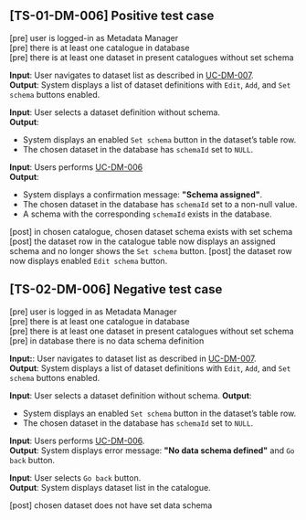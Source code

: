 [TS-01-DM-006] Positive test case
---
[pre] user is logged-in as Metadata Manager<br>
[pre] there is at least one catalogue in database<br>
[pre] there is at least one dataset in present catalogues without set schema<br>

**Input**: User navigates to dataset list as described in [UC-DM-007](../../use_cases/01_Data_managment/UC-DM-007.md).<br>
**Output**: System displays a list of dataset definitions with `Edit`, `Add`, and `Set schema` buttons enabled.

**Input**: User selects a dataset definition without schema.<br>
**Output**: 
- System displays an enabled `Set schema` button in the dataset’s table row.
- The chosen dataset in the database has `schemaId` set to `NULL`.

**Input**: Users performs [UC-DM-006](../../use_cases/01_Data_managment/UC-DM-006.md)<br>
**Output**: 
- System displays a confirmation message: **"Schema assigned"**.
- The chosen dataset in the database has `schemaId` set to a non-null value.
- A schema with the corresponding `schemaId` exists in the database.

[post] in chosen catalogue, chosen dataset schema exists with set schema<br>
[post] the dataset row in the catalogue table now displays an assigned schema and no longer shows the `Set schema` button.
[post] the dataset row now displays enabled `Edit schema` button.


[TS-02-DM-006] Negative test case
---
[pre] user is logged in as Metadata Manager<br>
[pre] there is at least one catalogue in database<br>
[pre] there is at least one dataset in present catalogues without set schema<br>
[pre] in database there is no data schema definition<br>

**Input:**: User navigates to dataset list as described in [UC-DM-007](../../use_cases/01_Data_managment/UC-DM-007.md).<br>
**Output**: System displays a list of dataset definitions with `Edit`, `Add`, and `Set schema` buttons enabled.

**Input**: User selects a dataset definition without schema.
**Output**:
- System displays an enabled `Set schema` button in the dataset’s table row.
- The chosen dataset in the database has `schemaId` set to `NULL`.

**Input**: Users performs [UC-DM-006](../../use_cases/01_Data_managment/UC-DM-006.md).<br>
**Output**: System displays error message: **"No data schema defined"** and `Go back` button.

**Input**: User selects `Go back` button.<br>
**Output**: System displays dataset list in the catalogue.

[post] chosen dataset does not have set data schema